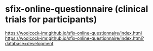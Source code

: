 # sfix-online-questionnaire (clinical trials for participants)

https://woolcock-imr.github.io/sfix-online-questionnaire/index.html  
https://woolcock-imr.github.io/sfix-online-questionnaire/index.html?database=development  
